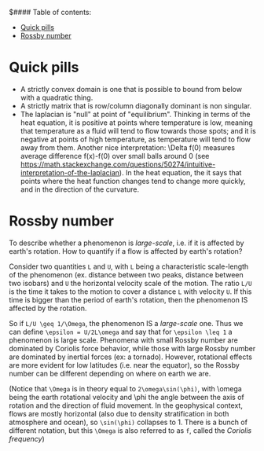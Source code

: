 $#### Table of contents:

- [Quick pills](#quick-pills)
- [Rossby number](#rossby-number)

# Quick pills
* A strictly convex domain is one that is possible to bound from below with a quadratic thing.
* A strictly matrix that is row/column diagonally dominant is non singular.
* The laplacian is "null" at point of "equilibrium". Thinking in terms of the heat equation, it is positive at points where temperature is low, meaning that temperature as a fluid will tend to flow towards those spots; and it is negative at points of high temperature, as temperature will tend to flow away from them. Another nice interpretation: \Delta f(0) measures average difference f(x)-f(0) over small balls around 0 (see https://math.stackexchange.com/questions/50274/intuitive-interpretation-of-the-laplacian). In the heat equation, the it says that points where the heat function changes tend to change more quickly, and in the direction of the curvature.

# Rossby number
To describe whether a phenomenon is *large-scale*, i.e. if it is affected by earth's rotation. How to quantify if a flow is affected by earth's rotation?

Consider two quantities `L` and `U`, with `L` being a characteristic scale-length of the phenomenon (ex. distance between two peaks, distance between two isobars) and `U` the horizontal velocity scale of the motion. The ratio `L/U` is the time it takes to the motion to cover a distance `L` with velocity `U`. If this time is bigger than the period of earth's rotation, then the phenomenon IS affected by the rotation. 

So if `L/U \geq 1/\Omega`, the phenomenon IS a *large-scale* one. Thus we can define `\epsilon = U/2L\omega` and say that for `\epsilon \leq 1` a phenomenon is large scale. Phenomena with small Rossby number are dominated by Coriolis force behavior, while those with large Rossby number are dominated by inertial forces (ex: a tornado). However, rotational effects are more evident for low latitudes (i.e. near the equator), so the Rossby number can be different depending on where on earth we are.

(Notice that `\Omega` is in theory equal to `2\omega\sin(\phi)`, with \omega being the earth rotational velocity and \phi the angle between the axis of rotation and the direction of fluid movement. In the geophysical context, flows are mostly horizontal (also due to density stratification in both atmosphere and ocean), so `\sin(\phi)` collapses to 1. There is a bunch of different notation, but this `\Omega` is also referred to as `f`, called the *Coriolis frequency*)
